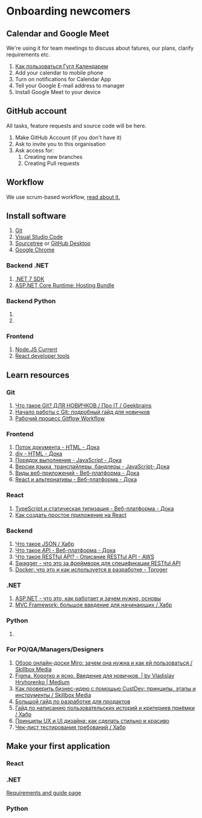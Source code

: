 # Onboarding newcomers

## Calendar and Google Meet
We're using it for team meetings to discuss about fatures, our plans, clarify requirements etc.

1. [Как пользоваться Гугл Календарем](https://lumpics.ru/how-to-use-google-calendar/?ysclid=lkcgitfpxe353186810)
2. Add your calendar to mobile phone
3. Turn on notifications for Calendar App
4. Tell your Google E-mail address to manager
5. Install Google Meet to your device

## GitHub account
All tasks, feature requests and source code will be here.

1. Make GitHub Account (if you don't have it)
2. Ask to invite you to this organisation
3. Ask access for:
   1. Creating new branches
   2. Creating Pull requests
  
## Workflow

We use scrum-based workflow, [read about it.](Workflow.md)

## Install software

1. [Git](https://git-scm.com/downloads)
2. [Visual Studio Code](https://code.visualstudio.com)
3. [Sourcetree](https://www.sourcetreeapp.com)  or  [GitHub Desktop](https://desktop.github.com)
4. [Google Chrome](https://www.google.com/chrome/)

### Backend .NET

1. [.NET 7 SDK](https://dotnet.microsoft.com/en-us/download/dotnet/7.0)
2. [ASP.NET Core Runtime: Hosting Bundle](https://dotnet.microsoft.com/en-us/download/dotnet/7.0)

### Backend Python

1.
2.

### Frontend

1. [Node.JS Current](https://nodejs.org/en)
2. [React developer tools](https://chrome.google.com/webstore/detail/react-developer-tools/fmkadmapgofadopljbjfkapdkoienihi)
  
## Learn resources

### Git
1. [Что такое Git? ДЛЯ НОВИЧКОВ / Про IT / Geekbrains](https://www.youtube.com/watch?v=y5wxl4pBI_A)
2. [Начало работы с Git: подробный гайд для новичков](https://javarush.com/groups/posts/2683-nachalo-rabotih-s-git-podrobnihy-gayd-dlja-novichkov)
3. [Рабочий процесс Gitflow Workflow](https://www.atlassian.com/ru/git/tutorials/comparing-workflows/gitflow-workflow)

### Frontend
1. [Поток документа - HTML - Дока](https://doka.guide/html/flow/)
2. [div - HTML - Дока](https://doka.guide/html/div/)
3. [Порядок выполнения - JavaScript - Дока](https://doka.guide/js/execution-order/)
4. [Версии языка, транспайлеры, бандлеры - JavaScript- Дока](https://doka.guide/js/language-versions/)
5. [Виды веб-приложений - Веб-платформа - Дока](https://doka.guide/tools/web-app-types/)
6. [React и альтернативы - Веб-платформа - Дока](https://doka.guide/tools/react-and-alternatives/)

### React
1. [TypeScript и статическая типизация - Веб-платформа - Дока](https://doka.guide/tools/static-types/)
2. [Как создать простое приложение на React](https://sky.pro/media/kak-sozdat-prostoe-prilozhenie-na-react/)

### Backend
1. [Что такое JSON / Хабр](https://habr.com/ru/articles/554274/)
2. [Что такое API - Веб-платформа - Дока](https://doka.guide/tools/api/)
3. [Что такое RESTful API? - Описание RESTful API - AWS](https://aws.amazon.com/ru/what-is/restful-api/)
4. [Swagger - что это за фреймворк для спецификации RESTful API](https://blog.skillfactory.ru/glossary/swagger/)
5. [Docker: что это и как используется в разработке - Tproger](https://tproger.ru/articles/chto-takoje-docker/)

### .NET
1. [ASP.NET - что это, как работает и зачем нужно, основы](https://blog.skillfactory.ru/glossary/asp-net/)
2. [MVC Framework: большое введение для начинающих / Хабр](https://habr.com/ru/articles/49718/)

### Python
1.

### For PO/QA/Managers/Designers
1. [Обзор онлайн-доски Miro: зачем она нужна и как ей пользоваться / Skillbox Media](https://skillbox.ru/media/management/obzor-onlayndoski-miro-zachem-ona-nuzhna-i-kak-ey-polzovatsya/)
2. [Figma. Коротко и ясно. Введение для новичков. | by Vladislav Hryhorenko | Medium](https://qvladislavp.medium.com/figma-коротко-и-ясно-введение-для-новичков-2c09c168a3b2)
3. [Как проверить бизнес-идею с помощью CustDev: принципы, этапы и инструменты / Skillbox Media](https://skillbox.ru/media/marketing/kak-proverit-biznesideyu-s-pomoshchyu-custdev/)
4. [Большой гайд по разработке для продактов](https://www.wannabelike.ru/biblioteka/bolshoy-gayd-po-razrabotke-dlya-prodaktov)
5. [Гайд по написанию пользовательских историй и критериев приёмки / Хабр](https://habr.com/ru/companies/X5Tech/articles/723742/)
6. [Принципы UX и UI дизайна: как сделать стильно и красиво](https://creatium.academy/blog/osnovy-ux-ui-dizajna)
7. [Чек-лист тестирования требований / Хабр](https://habr.com/ru/articles/543340/)

## Make your first application

### React

### .NET
[Requirements and guide page](./dotnet-testapp.md)
### Python
